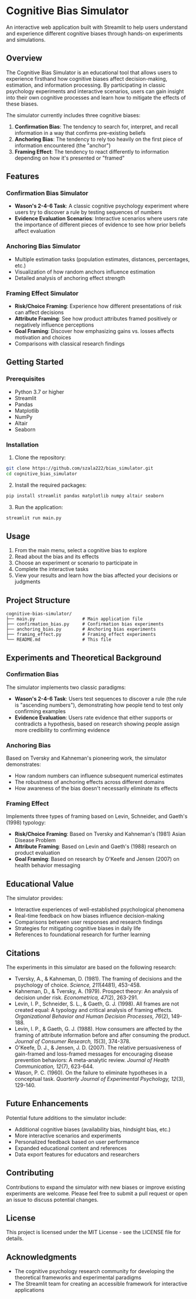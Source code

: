 # Cognitive Bias Simulator

An interactive web application built with Streamlit to help users understand and experience different cognitive biases through hands-on experiments and simulations.

## Overview

The Cognitive Bias Simulator is an educational tool that allows users to experience firsthand how cognitive biases affect decision-making, estimation, and information processing. By participating in classic psychology experiments and interactive scenarios, users can gain insight into their own cognitive processes and learn how to mitigate the effects of these biases.

The simulator currently includes three cognitive biases:

1. **Confirmation Bias**: The tendency to search for, interpret, and recall information in a way that confirms pre-existing beliefs
2. **Anchoring Bias**: The tendency to rely too heavily on the first piece of information encountered (the "anchor")
3. **Framing Effect**: The tendency to react differently to information depending on how it's presented or "framed"

## Features

### Confirmation Bias Simulator
- **Wason's 2-4-6 Task**: A classic cognitive psychology experiment where users try to discover a rule by testing sequences of numbers
- **Evidence Evaluation Scenarios**: Interactive scenarios where users rate the importance of different pieces of evidence to see how prior beliefs affect evaluation

### Anchoring Bias Simulator
- Multiple estimation tasks (population estimates, distances, percentages, etc.)
- Visualization of how random anchors influence estimation
- Detailed analysis of anchoring effect strength

### Framing Effect Simulator
- **Risk/Choice Framing**: Experience how different presentations of risk can affect decisions 
- **Attribute Framing**: See how product attributes framed positively or negatively influence perceptions
- **Goal Framing**: Discover how emphasizing gains vs. losses affects motivation and choices
- Comparisons with classical research findings

## Getting Started

### Prerequisites
- Python 3.7 or higher
- Streamlit
- Pandas
- Matplotlib
- NumPy
- Altair
- Seaborn

### Installation

1. Clone the repository:
```bash
git clone https://github.com/szala222/bias_simulator.git
cd cognitive_bias_simulator
```

2. Install the required packages:
```bash
pip install streamlit pandas matplotlib numpy altair seaborn
```

3. Run the application:
```bash
streamlit run main.py
```

## Usage

1. From the main menu, select a cognitive bias to explore
2. Read about the bias and its effects
3. Choose an experiment or scenario to participate in
4. Complete the interactive tasks
5. View your results and learn how the bias affected your decisions or judgments

## Project Structure

```
cognitive-bias-simulator/
├── main.py                  # Main application file
├── confirmation_bias.py     # Confirmation bias experiments
├── anchoring_bias.py        # Anchoring bias experiments
├── framing_effect.py        # Framing effect experiments
└── README.md                # This file
```

## Experiments and Theoretical Background

### Confirmation Bias
The simulator implements two classic paradigms:
- **Wason's 2-4-6 Task**: Users test sequences to discover a rule (the rule is "ascending numbers"), demonstrating how people tend to test only confirming examples
- **Evidence Evaluation**: Users rate evidence that either supports or contradicts a hypothesis, based on research showing people assign more credibility to confirming evidence

### Anchoring Bias
Based on Tversky and Kahneman's pioneering work, the simulator demonstrates:
- How random numbers can influence subsequent numerical estimates
- The robustness of anchoring effects across different domains
- How awareness of the bias doesn't necessarily eliminate its effects

### Framing Effect
Implements three types of framing based on Levin, Schneider, and Gaeth's (1998) typology:
- **Risk/Choice Framing**: Based on Tversky and Kahneman's (1981) Asian Disease Problem
- **Attribute Framing**: Based on Levin and Gaeth's (1988) research on product evaluation
- **Goal Framing**: Based on research by O'Keefe and Jensen (2007) on health behavior messaging

## Educational Value

The simulator provides:
- Interactive experiences of well-established psychological phenomena
- Real-time feedback on how biases influence decision-making
- Comparisons between user responses and research findings
- Strategies for mitigating cognitive biases in daily life
- References to foundational research for further learning

## Citations

The experiments in this simulator are based on the following research:

- Tversky, A., & Kahneman, D. (1981). The framing of decisions and the psychology of choice. *Science, 211*(4481), 453-458.
- Kahneman, D., & Tversky, A. (1979). Prospect theory: An analysis of decision under risk. *Econometrica, 47*(2), 263-291.
- Levin, I. P., Schneider, S. L., & Gaeth, G. J. (1998). All frames are not created equal: A typology and critical analysis of framing effects. *Organizational Behavior and Human Decision Processes, 76*(2), 149-188.
- Levin, I. P., & Gaeth, G. J. (1988). How consumers are affected by the framing of attribute information before and after consuming the product. *Journal of Consumer Research, 15*(3), 374-378.
- O'Keefe, D. J., & Jensen, J. D. (2007). The relative persuasiveness of gain-framed and loss-framed messages for encouraging disease prevention behaviors: A meta-analytic review. *Journal of Health Communication, 12*(7), 623-644.
- Wason, P. C. (1960). On the failure to eliminate hypotheses in a conceptual task. *Quarterly Journal of Experimental Psychology, 12*(3), 129-140.

## Future Enhancements

Potential future additions to the simulator include:
- Additional cognitive biases (availability bias, hindsight bias, etc.)
- More interactive scenarios and experiments
- Personalized feedback based on user performance
- Expanded educational content and references
- Data export features for educators and researchers

## Contributing

Contributions to expand the simulator with new biases or improve existing experiments are welcome. Please feel free to submit a pull request or open an issue to discuss potential changes.

## License

This project is licensed under the MIT License - see the LICENSE file for details.

## Acknowledgments

- The cognitive psychology research community for developing the theoretical frameworks and experimental paradigms
- The Streamlit team for creating an accessible framework for interactive applications
